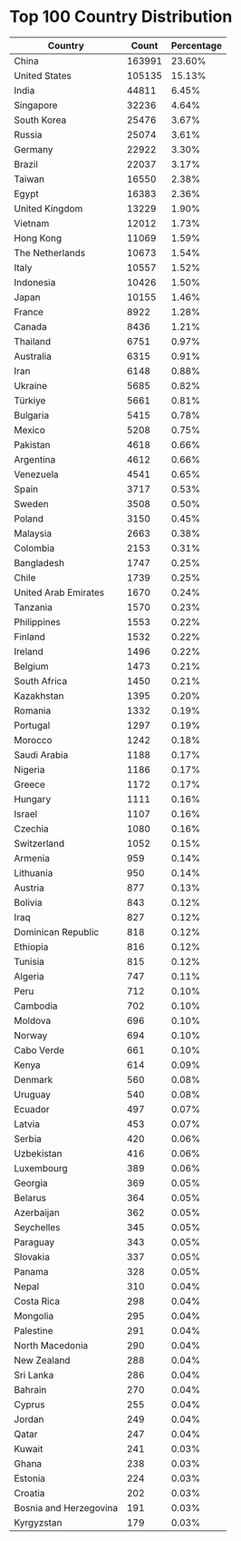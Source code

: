 # Top 100 Country Distribution
| Country | Count | Percentage |
|----|----|----|
| China | 163991 | 23.60% |
| United States | 105135 | 15.13% |
| India | 44811 | 6.45% |
| Singapore | 32236 | 4.64% |
| South Korea | 25476 | 3.67% |
| Russia | 25074 | 3.61% |
| Germany | 22922 | 3.30% |
| Brazil | 22037 | 3.17% |
| Taiwan | 16550 | 2.38% |
| Egypt | 16383 | 2.36% |
| United Kingdom | 13229 | 1.90% |
| Vietnam | 12012 | 1.73% |
| Hong Kong | 11069 | 1.59% |
| The Netherlands | 10673 | 1.54% |
| Italy | 10557 | 1.52% |
| Indonesia | 10426 | 1.50% |
| Japan | 10155 | 1.46% |
| France | 8922 | 1.28% |
| Canada | 8436 | 1.21% |
| Thailand | 6751 | 0.97% |
| Australia | 6315 | 0.91% |
| Iran | 6148 | 0.88% |
| Ukraine | 5685 | 0.82% |
| Türkiye | 5661 | 0.81% |
| Bulgaria | 5415 | 0.78% |
| Mexico | 5208 | 0.75% |
| Pakistan | 4618 | 0.66% |
| Argentina | 4612 | 0.66% |
| Venezuela | 4541 | 0.65% |
| Spain | 3717 | 0.53% |
| Sweden | 3508 | 0.50% |
| Poland | 3150 | 0.45% |
| Malaysia | 2663 | 0.38% |
| Colombia | 2153 | 0.31% |
| Bangladesh | 1747 | 0.25% |
| Chile | 1739 | 0.25% |
| United Arab Emirates | 1670 | 0.24% |
| Tanzania | 1570 | 0.23% |
| Philippines | 1553 | 0.22% |
| Finland | 1532 | 0.22% |
| Ireland | 1496 | 0.22% |
| Belgium | 1473 | 0.21% |
| South Africa | 1450 | 0.21% |
| Kazakhstan | 1395 | 0.20% |
| Romania | 1332 | 0.19% |
| Portugal | 1297 | 0.19% |
| Morocco | 1242 | 0.18% |
| Saudi Arabia | 1188 | 0.17% |
| Nigeria | 1186 | 0.17% |
| Greece | 1172 | 0.17% |
| Hungary | 1111 | 0.16% |
| Israel | 1107 | 0.16% |
| Czechia | 1080 | 0.16% |
| Switzerland | 1052 | 0.15% |
| Armenia | 959 | 0.14% |
| Lithuania | 950 | 0.14% |
| Austria | 877 | 0.13% |
| Bolivia | 843 | 0.12% |
| Iraq | 827 | 0.12% |
| Dominican Republic | 818 | 0.12% |
| Ethiopia | 816 | 0.12% |
| Tunisia | 815 | 0.12% |
| Algeria | 747 | 0.11% |
| Peru | 712 | 0.10% |
| Cambodia | 702 | 0.10% |
| Moldova | 696 | 0.10% |
| Norway | 694 | 0.10% |
| Cabo Verde | 661 | 0.10% |
| Kenya | 614 | 0.09% |
| Denmark | 560 | 0.08% |
| Uruguay | 540 | 0.08% |
| Ecuador | 497 | 0.07% |
| Latvia | 453 | 0.07% |
| Serbia | 420 | 0.06% |
| Uzbekistan | 416 | 0.06% |
| Luxembourg | 389 | 0.06% |
| Georgia | 369 | 0.05% |
| Belarus | 364 | 0.05% |
| Azerbaijan | 362 | 0.05% |
| Seychelles | 345 | 0.05% |
| Paraguay | 343 | 0.05% |
| Slovakia | 337 | 0.05% |
| Panama | 328 | 0.05% |
| Nepal | 310 | 0.04% |
| Costa Rica | 298 | 0.04% |
| Mongolia | 295 | 0.04% |
| Palestine | 291 | 0.04% |
| North Macedonia | 290 | 0.04% |
| New Zealand | 288 | 0.04% |
| Sri Lanka | 286 | 0.04% |
| Bahrain | 270 | 0.04% |
| Cyprus | 255 | 0.04% |
| Jordan | 249 | 0.04% |
| Qatar | 247 | 0.04% |
| Kuwait | 241 | 0.03% |
| Ghana | 238 | 0.03% |
| Estonia | 224 | 0.03% |
| Croatia | 202 | 0.03% |
| Bosnia and Herzegovina | 191 | 0.03% |
| Kyrgyzstan | 179 | 0.03% |
